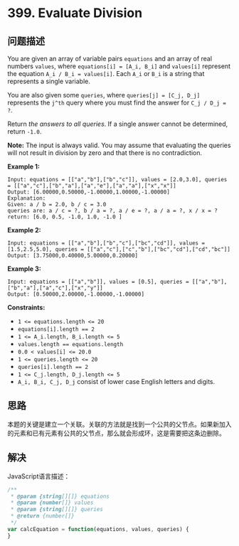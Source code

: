 # 399. Evaluate Division

## 问题描述

You are given an array of variable pairs `equations` and an array of real numbers `values`, where `equations[i] = [A_i, B_i]` and `values[i]` represent the equation `A_i / B_i = values[i]`. Each `A_i` or `B_i` is a string that represents a single variable.

You are also given some `queries`, where `queries[j] = [C_j, D_j]` represents the `j^th` query where you must find the answer for `C_j / D_j = ?`.

Return *the answers to all queries*. If a single answer cannot be determined, return `-1.0`.

**Note:** The input is always valid. You may assume that evaluating the queries will not result in division by zero and that there is no contradiction.

**Example 1:**

```
Input: equations = [["a","b"],["b","c"]], values = [2.0,3.0], queries = [["a","c"],["b","a"],["a","e"],["a","a"],["x","x"]]
Output: [6.00000,0.50000,-1.00000,1.00000,-1.00000]
Explanation:
Given: a / b = 2.0, b / c = 3.0
queries are: a / c = ?, b / a = ?, a / e = ?, a / a = ?, x / x = ?
return: [6.0, 0.5, -1.0, 1.0, -1.0 ]
```

**Example 2:**

```
Input: equations = [["a","b"],["b","c"],["bc","cd"]], values = [1.5,2.5,5.0], queries = [["a","c"],["c","b"],["bc","cd"],["cd","bc"]]
Output: [3.75000,0.40000,5.00000,0.20000]
```

**Example 3:**

```
Input: equations = [["a","b"]], values = [0.5], queries = [["a","b"],["b","a"],["a","c"],["x","y"]]
Output: [0.50000,2.00000,-1.00000,-1.00000]
```

**Constraints:**

- `1 <= equations.length <= 20`
- `equations[i].length == 2`
- `1 <= A_i.length, B_i.length <= 5`
- `values.length == equations.length`
- `0.0 < values[i] <= 20.0`
- `1 <= queries.length <= 20`
- `queries[i].length == 2`
- `1 <= C_j.length, D_j.length <= 5`
- `A_i, B_i, C_j, D_j` consist of lower case English letters and digits.

## 思路

本题的关键是建立一个关联。关联的方法就是找到一个公共的父节点。如果新加入的元素和已有元素有公共的父节点，那么就会形成环，这是需要把这条边删除。

## 解决

JavaScript语言描述：

```javascript
/**
 * @param {string[][]} equations
 * @param {number[]} values
 * @param {string[][]} queries
 * @return {number[]}
 */
var calcEquation = function(equations, values, queries) {
}
```
